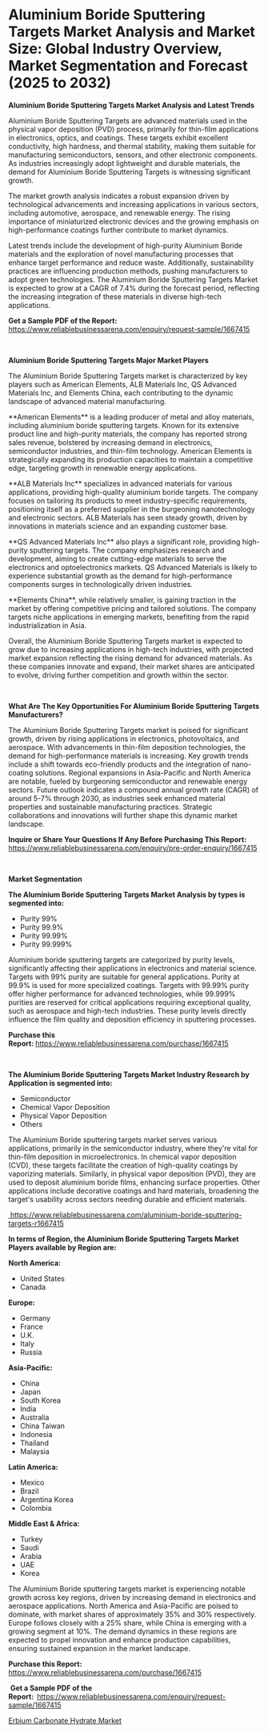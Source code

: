 <p><h1>Aluminium Boride Sputtering Targets Market Analysis and Market Size: Global Industry Overview, Market Segmentation and Forecast (2025 to 2032)</h1></p><p><strong>Aluminium Boride Sputtering Targets Market Analysis and Latest Trends</strong></p>
<p><p>Aluminium Boride Sputtering Targets are advanced materials used in the physical vapor deposition (PVD) process, primarily for thin-film applications in electronics, optics, and coatings. These targets exhibit excellent conductivity, high hardness, and thermal stability, making them suitable for manufacturing semiconductors, sensors, and other electronic components. As industries increasingly adopt lightweight and durable materials, the demand for Aluminium Boride Sputtering Targets is witnessing significant growth.</p><p>The market growth analysis indicates a robust expansion driven by technological advancements and increasing applications in various sectors, including automotive, aerospace, and renewable energy. The rising importance of miniaturized electronic devices and the growing emphasis on high-performance coatings further contribute to market dynamics. </p><p>Latest trends include the development of high-purity Aluminium Boride materials and the exploration of novel manufacturing processes that enhance target performance and reduce waste. Additionally, sustainability practices are influencing production methods, pushing manufacturers to adopt green technologies. The Aluminium Boride Sputtering Targets Market is expected to grow at a CAGR of 7.4% during the forecast period, reflecting the increasing integration of these materials in diverse high-tech applications.</p></p>
<p><strong>Get a Sample PDF of the Report:&nbsp;</strong> <a href="https://www.reliablebusinessarena.com/enquiry/request-sample/1667415?utm_campaign=2485&utm_medium=2&utm_source=Github&utm_content=ia&utm_term=08032025&utm_id=aluminium-boride-sputtering-targets">https://www.reliablebusinessarena.com/enquiry/request-sample/1667415</a></p>
<p>&nbsp;</p>
<p><strong>Aluminium Boride Sputtering Targets Major Market Players</strong></p>
<p><p>The Aluminium Boride Sputtering Targets market is characterized by key players such as American Elements, ALB Materials Inc, QS Advanced Materials Inc, and Elements China, each contributing to the dynamic landscape of advanced material manufacturing.</p><p>**American Elements** is a leading producer of metal and alloy materials, including aluminium boride sputtering targets. Known for its extensive product line and high-purity materials, the company has reported strong sales revenue, bolstered by increasing demand in electronics, semiconductor industries, and thin-film technology. American Elements is strategically expanding its production capacities to maintain a competitive edge, targeting growth in renewable energy applications.</p><p>**ALB Materials Inc** specializes in advanced materials for various applications, providing high-quality aluminium boride targets. The company focuses on tailoring its products to meet industry-specific requirements, positioning itself as a preferred supplier in the burgeoning nanotechnology and electronic sectors. ALB Materials has seen steady growth, driven by innovations in materials science and an expanding customer base.</p><p>**QS Advanced Materials Inc** also plays a significant role, providing high-purity sputtering targets. The company emphasizes research and development, aiming to create cutting-edge materials to serve the electronics and optoelectronics markets. QS Advanced Materials is likely to experience substantial growth as the demand for high-performance components surges in technologically driven industries.</p><p>**Elements China**, while relatively smaller, is gaining traction in the market by offering competitive pricing and tailored solutions. The company targets niche applications in emerging markets, benefiting from the rapid industrialization in Asia.</p><p>Overall, the Aluminium Boride Sputtering Targets market is expected to grow due to increasing applications in high-tech industries, with projected market expansion reflecting the rising demand for advanced materials. As these companies innovate and expand, their market shares are anticipated to evolve, driving further competition and growth within the sector.</p></p>
<p>&nbsp;</p>
<p><strong>What Are The Key Opportunities For Aluminium Boride Sputtering Targets Manufacturers?</strong></p>
<p><p>The Aluminium Boride Sputtering Targets market is poised for significant growth, driven by rising applications in electronics, photovoltaics, and aerospace. With advancements in thin-film deposition technologies, the demand for high-performance materials is increasing. Key growth trends include a shift towards eco-friendly products and the integration of nano-coating solutions. Regional expansions in Asia-Pacific and North America are notable, fueled by burgeoning semiconductor and renewable energy sectors. Future outlook indicates a compound annual growth rate (CAGR) of around 5-7% through 2030, as industries seek enhanced material properties and sustainable manufacturing practices. Strategic collaborations and innovations will further shape this dynamic market landscape.</p></p>
<p><strong>Inquire or Share Your Questions If Any Before Purchasing This Report:</strong> <a href="https://www.reliablebusinessarena.com/enquiry/pre-order-enquiry/1667415?utm_campaign=2485&utm_medium=2&utm_source=Github&utm_content=ia&utm_term=08032025&utm_id=aluminium-boride-sputtering-targets">https://www.reliablebusinessarena.com/enquiry/pre-order-enquiry/1667415</a></p>
<p>&nbsp;</p>
<p><strong>Market Segmentation</strong></p>
<p><strong>The Aluminium Boride Sputtering Targets Market Analysis by types is segmented into:</strong></p>
<p><ul><li>Purity 99%</li><li>Purity 99.9%</li><li>Purity 99.99%</li><li>Purity 99.999%</li></ul></p>
<p><p>Aluminium boride sputtering targets are categorized by purity levels, significantly affecting their applications in electronics and material science. Targets with 99% purity are suitable for general applications. Purity at 99.9% is used for more specialized coatings. Targets with 99.99% purity offer higher performance for advanced technologies, while 99.999% purities are reserved for critical applications requiring exceptional quality, such as aerospace and high-tech industries. These purity levels directly influence the film quality and deposition efficiency in sputtering processes.</p></p>
<p><strong>Purchase this Report:&nbsp;</strong><a href="https://www.reliablebusinessarena.com/purchase/1667415?utm_campaign=2485&utm_medium=2&utm_source=Github&utm_content=ia&utm_term=08032025&utm_id=aluminium-boride-sputtering-targets">https://www.reliablebusinessarena.com/purchase/1667415</a></p>
<p>&nbsp;</p>
<p><strong>The Aluminium Boride Sputtering Targets Market Industry Research by Application is segmented into:</strong></p>
<p><ul><li>Semiconductor</li><li>Chemical Vapor Deposition</li><li>Physical Vapor Deposition</li><li>Others</li></ul></p>
<p><p>The Aluminium Boride sputtering targets market serves various applications, primarily in the semiconductor industry, where they're vital for thin-film deposition in microelectronics. In chemical vapor deposition (CVD), these targets facilitate the creation of high-quality coatings by vaporizing materials. Similarly, in physical vapor deposition (PVD), they are used to deposit aluminium boride films, enhancing surface properties. Other applications include decorative coatings and hard materials, broadening the target's usability across sectors needing durable and efficient materials.</p></p>
<p><a href="https://www.reliablebusinessarena.com/aluminium-boride-sputtering-targets-r1667415?utm_campaign=2485&utm_medium=2&utm_source=Github&utm_content=ia&utm_term=08032025&utm_id=aluminium-boride-sputtering-targets">&nbsp;https://www.reliablebusinessarena.com/aluminium-boride-sputtering-targets-r1667415</a></p>
<p><strong>In terms of Region, the Aluminium Boride Sputtering Targets Market Players available by Region are:</strong></p>
<p>
    <p> <strong> North America: </strong>
        <ul>
            <li>United States</li>
            <li>Canada</li>
        </ul>
        </p> 
    <p> <strong> Europe: </strong>
        <ul>
            <li>Germany</li>
            <li>France</li>
            <li>U.K.</li>
            <li>Italy</li>
            <li>Russia</li>
        </ul>
        </p> 
    <p> <strong> Asia-Pacific: </strong>
        <ul>
            <li>China</li>
            <li>Japan</li>
            <li>South Korea</li>
            <li>India</li>
            <li>Australia</li>
            <li>China Taiwan</li>
            <li>Indonesia</li>
            <li>Thailand</li>
            <li>Malaysia</li>
        </ul>
        </p> 
    <p> <strong> Latin America: </strong>
        <ul>
            <li>Mexico</li>
            <li>Brazil</li>
            <li>Argentina Korea</li>
            <li>Colombia</li>
        </ul>
        </p> 
    <p> <strong> Middle East & Africa: </strong>
        <ul>
            <li>Turkey</li>
            <li>Saudi</li>
            <li>Arabia</li>
            <li>UAE</li>
            <li>Korea</li>
        </ul>
    </p>
    </p>
<p><p>The Aluminium Boride sputtering targets market is experiencing notable growth across key regions, driven by increasing demand in electronics and aerospace applications. North America and Asia-Pacific are poised to dominate, with market shares of approximately 35% and 30% respectively. Europe follows closely with a 25% share, while China is emerging with a growing segment at 10%. The demand dynamics in these regions are expected to propel innovation and enhance production capabilities, ensuring sustained expansion in the market landscape.</p></p>
<p><strong>Purchase this Report: </strong><a href="https://www.reliablebusinessarena.com/purchase/1667415?utm_campaign=2485&utm_medium=2&utm_source=Github&utm_content=ia&utm_term=08032025&utm_id=aluminium-boride-sputtering-targets">https://www.reliablebusinessarena.com/purchase/1667415</a></p>
<p>&nbsp;<strong>Get a Sample PDF of the Report:&nbsp;&nbsp;</strong><a href="https://www.reliablebusinessarena.com/enquiry/request-sample/1667415?utm_campaign=2485&utm_medium=2&utm_source=Github&utm_content=ia&utm_term=08032025&utm_id=aluminium-boride-sputtering-targets">https://www.reliablebusinessarena.com/enquiry/request-sample/1667415</a></p>
<p><strong></strong></p>
<p><p><a href="https://github.com/mayabungard8092/Market-Research-Report-List-1/blob/main/erbium-carbonate-hydrate-market.md?utm_campaign=2485&utm_medium=2&utm_source=Github&utm_content=ia&utm_term=08032025&utm_id=aluminium-boride-sputtering-targets">Erbium Carbonate Hydrate Market</a></p></p>